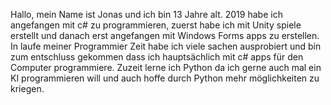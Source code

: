 Hallo, mein Name ist Jonas und ich bin 13 Jahre alt.
2019 habe ich angefangen mit c# zu programmieren, zuerst habe ich mit Unity spiele erstellt und danach erst angefangen mit Windows Forms apps zu erstellen. In laufe meiner Programmier Zeit habe ich viele sachen ausprobiert und bin zum entschluss gekommen dass ich hauptsächlich mit c# apps für den Computer programmiere. Zuzeit lerne ich Python da ich gerne auch mal ein KI programmieren will und auch hoffe durch Python mehr möglichkeiten zu kriegen.

